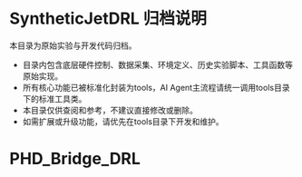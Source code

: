 # SyntheticJetDRL 归档说明

本目录为原始实验与开发代码归档。

- 目录内包含底层硬件控制、数据采集、环境定义、历史实验脚本、工具函数等原始实现。
- 所有核心功能已被标准化封装为tools，AI Agent主流程请统一调用tools目录下的标准工具类。
- 本目录仅供查阅和参考，不建议直接修改或删除。
- 如需扩展或升级功能，请优先在tools目录下开发和维护。

# PHD_Bridge_DRL
 
